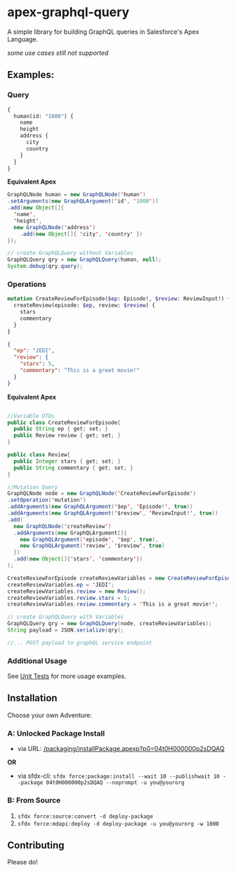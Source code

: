 # apex-graphql-query

A simple library for building GraphQL queries in Salesforce's Apex Language.

*some use cases still not supported*

## Examples:

### Query
``` graphql
{
  human(id: "1000") {
    name
    height
    address {
      city
      country
    }
  }
}
```

**Equivalent Apex**

``` java
GraphQLNode human = new GraphQLNode('human')
.setArguments(new GraphQLArgument('id', '1000'))
.add(new Object[]{
  'name',
  'height',
  new GraphQLNode('address')
    .add(new Object[]{ 'city', 'country' })
});

// create GraphQLQuery without Variables
GraphQLQuery qry = new GraphQLQuery(human, null);
System.debug(qry.query);
```

### Operations

``` graphql
mutation CreateReviewForEpisode($ep: Episode!, $review: ReviewInput!) {
  createReview(episode: $ep, review: $review) {
    stars
    commentary
  }
}
```

``` json
{
  "ep": "JEDI",
  "review": {
    "stars": 5,
    "commentary": "This is a great movie!"
  }
}
```

**Equivalent Apex**
``` java

//Variable DTOs
public class CreateReviewForEpisode{
  public String ep { get; set; }
  public Review review { get; set; }
}

public class Review{
  public Integer stars { get; set; }
  public String commentary { get; set; }
}

//Mutation Query
GraphQLNode node = new GraphQLNode('CreateReviewForEpisode')
.setOperation('mutation')
.addArguments(new GraphQLArgument('$ep', 'Episode!', true))
.addArguments(new GraphQLArgument('$review', 'ReviewInput!', true))
.add(
  new GraphQLNode('createReview')
  .addArguments(new GraphQLArgument[]{
    new GraphQLArgument('episode', '$ep', true),
    new GraphQLArgument('review', '$review', true)
  })
  .add(new Object[]{'stars', 'commentary'})
);

CreateReviewForEpisode createReviewVariables = new CreateReviewForEpisode();
createReviewVariables.ep = 'JEDI';
createReviewVariables.review = new Review();
createReviewVariables.review.stars = 5;
createReviewVariables.review.commentary = 'This is a great movie!';

// create GraphQLQuery with Variables
GraphQLQuery qry = new GraphQLQuery(node, createReviewVariables);
String payload = JSON.serialize(qry);

//... POST payload to graphQL service endpoint 
```
### Additional Usage

See [Unit Tests](https://github.com/ChuckJonas/apex-graphql-query/blob/master/force-app/main/default/classes/GraphQLQueryTests.cls) for more usage examples.

## Installation

Choose your own Adventure:

### A: Unlocked Package Install

  - via URL: [/packaging/installPackage.apexp?p0=04t0H000000p2sDQAQ](https://login.salesforce.com/packaging/installPackage.apexp?p0=04t0H000000p2sDQAQ)
  
  **OR**
  
  - via sfdx-cli: `sfdx force:package:install --wait 10 --publishwait 10 --package 04t0H000000p2sDQAQ --noprompt -u you@yourorg`

### B: From Source

1. `sfdx force:source:convert -d deploy-package`
2. `sfdx force:mdapi:deploy -d deploy-package -u you@yourorg -w 1000`

## Contributing

Please do!
